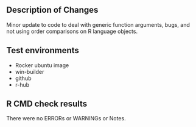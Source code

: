 ## Description of Changes

Minor update to code to deal with generic function arguments, bugs, and not using order comparisons
on R language objects.


## Test environments
* Rocker ubuntu image
* win-builder
* github
* r-hub

## R CMD check results
There were no ERRORs or WARNINGs or Notes. 



